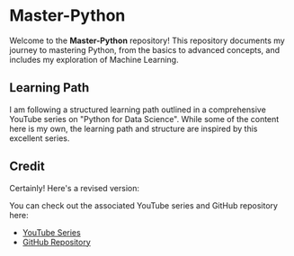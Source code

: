 # Master-Python

Welcome to the **Master-Python** repository! This repository documents my journey to mastering Python, from the basics to advanced concepts, and includes my exploration of Machine Learning.

## Learning Path

I am following a structured learning path outlined in a comprehensive YouTube series on "Python for Data Science". While some of the content here is my own, the learning path and structure are inspired by this excellent series.

## Credit

Certainly! Here's a revised version:

You can check out the associated YouTube series and GitHub repository here:
- [YouTube Series](https://www.youtube.com/watch?v=yGN28LY5VuA&list=PPSV)
- [GitHub Repository](https://github.com/nicknochnack/PythonForDataScience)
